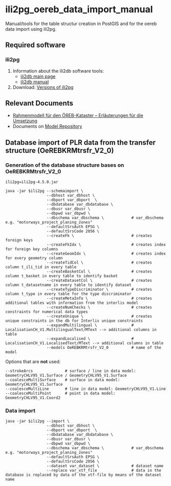 # ili2pg_oereb_data_import_manual
Manual/tools for the table structur creation in PostGIS and for the oereb data import using ili2pg.

## Required software

### ili2pg

1. Information about the ili2db software tools:
   - [ili2db main page](https://www.interlis.ch/downloads/ili2db)
   - [ili2db manual](https://github.com/claeis/ili2db/blob/master/docs/ili2db.rst)
2. Download: [Versions of ili2pg](https://downloads.interlis.ch/ili2pg/)

##  Relevant Documents

- [Rahmenmodell für den ÖREB-Kataster – Erläuterungen für die Umsetzung](Documents/Rahmenmodell-de.pdf)
- Documents on [Model Repository](https://models.geo.admin.ch/V_D/OeREB/)

## Database import of PLR data from the transfer structure (OeREBKRMtrsfr_V2_0)

### Generation of the database structure bases on OeREBKRMtrsfr_V2_0

```
ili2pg=ili2pg-4.5.0.jar

java -jar $ili2pg --schemaimport \
                  --dbhost var_dbhost \
                  --dbport var_dbport  \
                  --dbdatabase var_dbdatabase \
                  --dbusr var_dbusr \
                  --dbpwd var_dbpwd \
                  --dbschema var_dbschema \            # var_dbschema e.g. "motorways_project_planing_zones"
                  --defaultSrsAuth EPSG \
                  --defaultSrsCode 2056 \
                  --createFk \                         # creates foreign keys
                  --createFkIdx \                      # creates index for foreign key columns
                  --createGeomIdx \                    # creates index for every geometry column
                  --createTidCol \                     # creates column t_ili_tid in every table
                  --createBasketCol \                  # creates column t_basket in every table to identify basket
                  --createDatasetCol \                 # creates column t_datasetname in every table to identify dataset
                  --createTypeDiscriminator \          # creates column t_type in every table for the type discriminator 
                  --createMetaInfo \                   # creates additional tables with information from the interlis model
                  --createNumChecks \                  # creates constraints for numerical data types
                  --createUnique \                     # creates unique constraints in the db for Interlis unique constraints
                  --expandMultilingual \               # LocalisationCH_V1.MultilingualText/MText --> additional columns in table
                  --expandLocalised \                  # LocalisationCH_V1.LocalisedText/MText --> additional columns in table
                  --models OeREBKRMtrsfr_V2_0          # name of the model
```

Options that are **not** used:
```
--strokeArcs              # surface / line in data model: GeometryCHLV95_V1.Surface / GeometryCHLV95_V1.Surface
--coalesceMultiSurface    # surface in data model: GeometryCHLV95_V1.Surface
--coalesceMultiLine       # line in data model: GeometryCHLV95_V1.Line
--coalesceMultiPoint      # point in data model: GeometryCHLV95_V1.Coord2
```

### Data import

```
java -jar $ili2pg --import \
                  --dbhost var_dbhost \
                  --dbport var_dbport  \
                  --dbdatabase var_dbdatabase \
                  --dbusr var_dbusr \
                  --dbpwd var_dbpwd \
                  --dbschema var_dbschema \            # var_dbschema e.g. "motorways_project_planing_zones"
                  --defaultSrsAuth EPSG \
                  --defaultSrsCode 2056 \
                  --dataset var_dataset \              # dataset name
                  --replace var_xtf_file               # data in the database is replaced by data of the xtf-file by means of the dataset name
```